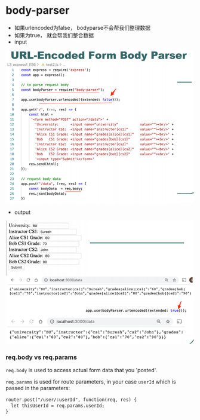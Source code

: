 # body-parser

* 如果urlencoded为false， bodyparse不会帮我们整理数据
* 如果为true， 就会帮我们整合数据
* input

![](.gitbook/assets/image%20%2821%29.png)

* output

![](.gitbook/assets/image%20%2819%29.png)

### req.body vs req.params



`req.body` is used to access actual form data that you 'posted'.

`req.params` is used for route parameters, in your case `userId` which is passed in the parameters:

```text
router.post("/user/:userId", function(req, res) {
  let thisUserId = req.params.userId;
}
```

